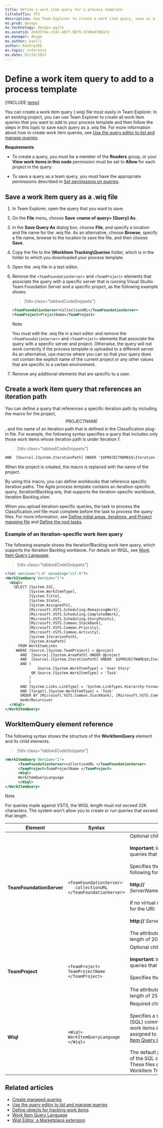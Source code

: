 ```yaml
---
title: Define a work item query for a process template
titleSuffix: TFS
description: Use Team Explorer to create a work item query, save as a .wiq file, and add to a process template 
ms.prod: devops
ms.technology: devops-agile
ms.assetid: 2e035f4a-c542-487f-96f9-d730e4700af2
ms.manager: douge
ms.author: kaelli
author: KathrynEE
ms.topic: reference
ms.date: 02/24/2017
---
```


# Define a work item query to add to a process template

[!INCLUDE [temp](../../_shared/customization-phase-0-and-1-plus-version-header.md)]

<a name="top"></a> You can create a work item query (.wiq) file most easily in Team Explorer. In an existing project, you can use Team Explorer to create all work item queries that you want to add to your process template and then follow the steps in this topic to save each query as a .wiq file. For more information about how to create work item queries, see [Use the query editor to list and manage queries](../../boards/queries/using-queries.md).  
  
 **Requirements**  
  
-   To create a query, you must be a member of the **Readers** group, or your **View work items in this node** permission must be set to **Allow** for each project in the query.  
  
-   To save a query as a team query, you must have the appropriate permissions described in [Set permissions on queries](../../boards/queries/set-query-permissions.md).  
  
<a name="create"></a> 
##  Save a work item query as a .wiq file  
  
1.  In Team Explorer, open the query that you want to save.   
2.  On the **File** menu, choose **Save \<name of query> [Query] As**.    
3.  In the **Save Query As** dialog box, choose **File**, and specify a location and file name for the .wiq file. As an alternative, choose **Browse**, specify a file name, browse to the location to save the file, and then choose **Save**.    
4.  Copy the file to the **\WorkItem Tracking\Queries** folder, which is in the folder to which you downloaded your process template.    
5.  Open the .wiq file in a text editor.    
6.  Remove the `<TeamFoundationServer>` and `<TeamProject>` elements that associate the query with a specific server that is running Visual Studio Team Foundation Server and a specific project, as the following example shows:  
  
    > [!div class="tabbedCodeSnippets"]
	```XML 
    <TeamFoundationServer>CollectionURL</TeamFoundationServer>  
    <TeamProject>ProjectName</TeamProject>  
    ```  
  
    > [!NOTE]  
    >  You must edit the .wiq file in a text editor and remove the `<TeamFoundationServer>` and `<TeamProject>` elements that associate the query with a specific server and project. Otherwise, the query will not work correctly if the process template is uploaded to a different server. As an alternative, use macros where you can so that your query does not contain the explicit name of the current project or any other values that are specific to a certain environment.  
  
7.  Remove any additional elements that are specific to a user.  
  

<a name="path"></a> 
##  Create a work item query that references an iteration path  
 You can define a query that references a specific iteration path by including the macro for the project, $$PROJECTNAME$$, and the name of an iteration path that is defined in the Classification plug-in file. For example, the following syntax specifies a query that includes only those work items whose iteration path is under Iteration 1.  
  
> [!div class="tabbedCodeSnippets"]
```XML 
AND  [Source].[System.IterationPath] UNDER '$$PROJECTNAME$$\Iteration 1'  
```  
  
 When the project is created, the macro is replaced with the name of the project.  
  
 By using this macro, you can define workbooks that reference specific iteration paths. The Agile process template contains an iteration-specific query, Iteration1Backlog.wiq, that supports the iteration-specific workbook, Iteration Backlog.xlsm.  
  
 When you upload iteration-specific queries, the task to process the Classification.xml file must complete before the task to process the query files. For more information, see [Define initial areas, iterations, and Project mapping file](define-classification-plug-in.md) and [Define the root tasks](define-root-tasks-process-template-plug-in.md).  
  
<a name="iterationspecific"></a> 
###  Example of an iteration-specific work item query  
 The following example shows the Iteration1Backlog work item query, which supports the Iteration Backlog workbook. For details on WIQL, see [Work Item Query Language](../../boards/queries/wiql-syntax.md).
  
> [!div class="tabbedCodeSnippets"]
```XML
<?xml version="1.0" encoding="utf-8"?>  
<WorkItemQuery Version="1">  
  <Wiql>  
    SELECT [System.Id],  
           [System.WorkItemType],  
           [System.Title],  
           [System.State],  
           [System.AssignedTo],  
           [Microsoft.VSTS.Scheduling.RemainingWork],  
           [Microsoft.VSTS.Scheduling.CompletedWork],  
           [Microsoft.VSTS.Scheduling.StoryPoints],  
           [Microsoft.VSTS.Common.StackRank],  
           [Microsoft.VSTS.Common.Priority],  
           [Microsoft.VSTS.Common.Activity],  
           [System.IterationPath],  
           [System.AreaPath]  
      FROM WorkItemLinks  
     WHERE (Source.[System.TeamProject] = @project   
       AND  [Source].[System.AreaPath] UNDER @project  
       AND  [Source].[System.IterationPath] UNDER '$$PROJECTNAME$$\Iteration 1'  
       AND (  
               Source.[System.WorkItemType] = 'User Story'   
            OR Source.[System.WorkItemType] = 'Task'  
           )  
           )  
       AND [System.Links.LinkType] = 'System.LinkTypes.Hierarchy-Forward'  
       AND [Target].[System.WorkItemType] = 'Task'  
       ORDER BY [Microsoft.VSTS.Common.StackRank], [Microsoft.VSTS.Common.Priority]  
       mode(Recursive)  
  </Wiql>  
</WorkItemQuery>  
```  
  
<a name="elements"></a> 
## WorkItemQuery element reference  
 The following syntax shows the structure of the **WorkItemQuery** element and its child elements.  
  
> [!div class="tabbedCodeSnippets"]
```XML 
<WorkItemQuery Version="1">  
      <TeamFoundationServer>collectionURL </TeamFoundationServer>  
      <TeamProject>TeamProjectName </TeamProject>  
      <Wiql>  
      WorkItemQueryLanguage  
      </Wiql>  
</WorkItemQuery>  
```  
  
> [!NOTE]    
>For queries made against VSTS, the WIQL length must not exceed 32K characters. The system won't allow you to create or run queries that exceed that length.   

|Element|Syntax|Description|  
|-------------|------------|-----------------|  
|**TeamFoundationServer**|`<TeamFoundationServer>`<br />      `   collectionURL`<br /> `</TeamFoundationServer>`|Optional child element of **WorkItemQuery**.<br /><br /> **Important:** In general, you remove this element from queries that you add to process templates.<br /><br /> Specifies the URI of the project collection in the following format:<br /><br /> **http://** *ServerName:Port/VirtualDirectoryName/CollectionName*<br /><br /> If no virtual directory is used, use the following format for the URI:<br /><br /> **http://** *ServerName:Port/CollectionName*<br /><br /> The attribute type is **ServerNameType** with a maximum length of 2047.|  
|**TeamProject**|`<TeamProject>`<br />      `TeamProjectName`<br /> `</TeamProject>`|Optional child element of **WorkItemQuery**.<br /><br /> **Important:** In general, you remove this element from queries that you add to process templates.<br /><br /> Specifies the project against which to run the query.<br /><br /> The attribute type is **ProjectNameType** with a maximum length of 255 characters.|  
|**Wiql**|`<Wiql>`<br />      `WorkItemQueryLanguage`<br /> `</Wiql>`|Required child element of **WorkItemQuery**.<br /><br /> Specifies a sequence of Structured Query Language (SQL) commands that act as filter criteria to find a set of work items in a project and return the values that are assigned to a set number of fields. For details, see [Work Item Query Language](../../boards/queries/wiql-syntax.md). <br /><br /> The default process templates provide several examples of the SQL commands that the **Wiql** element supports. These files are located in the Queries folder of the WorkItem Tracking folder. |  
  
## Related articles   
-  [Create managed queries](../../boards/queries/example-queries.md)  
-  [Use the query editor to list and manage queries](../../boards/queries/using-queries.md)      
-  [Define objects for tracking work items](define-objects-track-work-items-plug-in.md)  
-  [Work Item Query Language](../../boards/queries/wiql-syntax.md) 
-  [Wiql Editor, a Marketplace extension](https://marketplace.visualstudio.com/items?itemName=ottostreifel.wiql-editor)